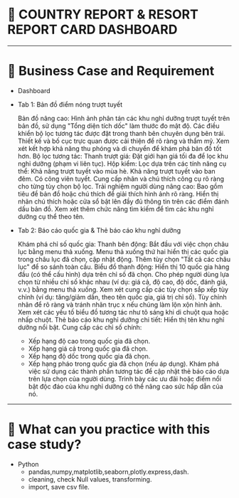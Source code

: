 # 🛒 COUNTRY REPORT & RESORT REPORT CARD DASHBOARD

---

# :briefcase: Business Case and Requirement
* Dashboard

- Tab 1: Bản đồ điểm nóng trượt tuyết

  Bản đồ nâng cao:
  Hình ảnh phân tán các khu nghỉ dưỡng trượt tuyết trên bản đồ, sử dụng "Tổng diện tích dốc" làm thước đo mật độ.
  Các điều khiển bộ lọc tương tác được đặt trong thanh bên chuyên dụng bên trái.
  Thiết kế và bố cục trực quan được cải thiện để rõ ràng và thẩm mỹ.
  Xem xét kết hợp khả năng thu phóng và di chuyển để khám phá bản đồ tốt hơn.
  Bộ lọc tương tác:
  Thanh trượt giá: Đặt giới hạn giá tối đa để lọc khu nghỉ dưỡng (phạm vi liên tục).
  Hộp kiểm: Lọc dựa trên các tính năng cụ thể:
  Khả năng trượt tuyết vào mùa hè.
  Khả năng trượt tuyết vào ban đêm.
  Có công viên tuyết.
  Cung cấp nhãn và chú thích công cụ rõ ràng cho từng tùy chọn bộ lọc.
  Trải nghiệm người dùng nâng cao:
  Bao gồm tiêu đề bản đồ hoặc chú thích để giải thích hình ảnh rõ ràng.
  Hiển thị nhãn chú thích hoặc cửa sổ bật lên đầy đủ thông tin trên các điểm đánh dấu bản đồ.
  Xem xét thêm chức năng tìm kiếm để tìm các khu nghỉ dưỡng cụ thể theo tên.
- Tab 2: Báo cáo quốc gia & Thẻ báo cáo khu nghỉ dưỡng

  Khám phá chỉ số quốc gia:
  Thanh bên động:
  Bắt đầu với việc chọn châu lục bằng menu thả xuống.
  Menu thả xuống thứ hai hiển thị các quốc gia trong châu lục đã chọn, cập nhật động.
  Thêm tùy chọn "Tất cả các châu lục" để so sánh toàn cầu.
  Biểu đồ thanh động:
  Hiển thị 10 quốc gia hàng đầu (có thể cấu hình) dựa trên chỉ số đã chọn.
  Cho phép người dùng lựa chọn từ nhiều chỉ số khác nhau (ví dụ: giá cả, độ cao, độ dốc, đánh giá, v.v.) bằng menu thả xuống.
  Xem xét cung cấp các tùy chọn sắp xếp tùy chỉnh (ví dụ: tăng/giảm dần, theo tên quốc gia, giá trị chỉ số).
  Tùy chỉnh nhãn để rõ ràng và tránh nhãn trục x nếu chúng làm lộn xộn hình ảnh.
  Xem xét các yếu tố biểu đồ tương tác như tô sáng khi di chuột qua hoặc nhấp chuột.
  Thẻ báo cáo khu nghỉ dưỡng chi tiết:
  Hiển thị tên khu nghỉ dưỡng nổi bật.
  Cung cấp các chỉ số chính:
  - Xếp hạng độ cao trong quốc gia đã chọn.
  - Xếp hạng giá cả trong quốc gia đã chọn.
  - Xếp hạng độ dốc trong quốc gia đã chọn.
  - Xếp hạng pháo trong quốc gia đã chọn (nếu áp dụng).
  Khám phá việc sử dụng các thành phần tương tác để cập nhật thẻ báo cáo dựa trên lựa chọn của người dùng.
  Trình bày các ưu đãi hoặc điểm nổi bật độc đáo của khu nghỉ dưỡng có thể nâng cao sức hấp dẫn của nó.




---

# 🧾 What can you practice with this case study?
- Python
  - pandas,numpy,matplotlib,seaborn,plotly.express,dash.
  - cleaning, check Null values, transforming.
  - import, save csv file. 

